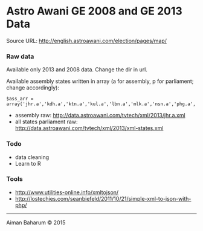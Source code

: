 # Astro Awani GE 2008 and GE 2013 Data

Source URL: http://english.astroawani.com/election/pages/map/

### Raw data
Available only 2013 and 2008 data. Change the dir in url.

Available assembly states written in array (a for assembly, p for parliament; change accordingly):

    $ass_arr = array('jhr.a','kdh.a','ktn.a','kul.a','lbn.a','mlk.a','nsn.a','phg.a','prk.a','pls.a','png.a','pjy.a','sbh.a','swk.a','sgr.a','trg.a');


 - assembly raw: http://data.astroawani.com/tvtech/xml/2013/jhr.a.xml
 - all states parliament raw: http://data.astroawani.com/tvtech/xml/2013/xml-states.xml

### Todo
- data cleaning
- Learn to R

### Tools
- http://www.utilities-online.info/xmltojson/
- http://lostechies.com/seanbiefeld/2011/10/21/simple-xml-to-json-with-php/

---

Aiman Baharum &copy; 2015

